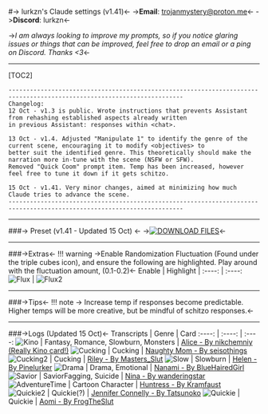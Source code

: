 #-> lurkzn's Claude settings (v1.41)<-
->**Email**: trojanmystery@proton.me<-
->**Discord**: lurkzn<-

->*I am always looking to improve my prompts, so if you notice glaring issues or things that can be improved, 
feel free to drop an email or a ping on Discord. Thanks <3*<-
***
[TOC2]
```
-----------------------------------------------------------------------------------------------------------------------
Changelog:
12 Oct - v1.3 is public. Wrote instructions that prevents Assistant from rehashing established aspects already written 
in previous Assistant: responses within <chat>.

13 Oct - v1.4. Adjusted "Manipulate 1" to identify the genre of the current scene, encouraging it to modify <objectives> to 
better suit the identified genre. This theoretically should make the narration more in-tune with the scene (NSFW or SFW).
Removed "Quick Coom" prompt item. Temp has been increased, however feel free to tune it down if it gets schitzo.

15 Oct - v1.41. Very minor changes, aimed at minimizing how much Claude tries to advance the scene.
-----------------------------------------------------------------------------------------------------------------------
```
***
###-> Preset (v1.41 - Updated 15 Oct) <-
->[![DOWNLOAD FILES](https://files.catbox.moe/o23tum.png)](https://files.catbox.moe/dq5h27.zip)<-
***
###->Extras<-
!!! warning
	->Enable Randomization Fluctuation (Found under the triple cubes icon), and ensure the following are highlighted. Play around with the fluctuation amount, (0.1-0.2)<-
Enable | Highlight |
:----: | :----:
![Flux](https://i.imgur.com/ApbmZPZ.png) | ![Flux2](https://i.imgur.com/OwFFNw4.png)

***
###->Tips<-
!!! note 
	-> Increase temp if responses become predictable. Higher temps will be more creative, but be mindful of schitzo responses.<- 
***
###->Logs (Updated 15 Oct)<-
Transcripts | Genre | Card
:----: | :----: | :----:
![Kino](https://i.imgur.com/3rFqx5u.jpg) | Fantasy, Romance, Slowburn, Monsters | [Alice - By nikchemniy (Really Kino card!)](https://chub.ai/characters/nikchemniy/alice-f1332e80)
![Cucking](https://i.imgur.com/i7ctmjy.jpg)   | Cucking | [Naughty Mom - By seisothings](https://www.chub.ai/characters/onlyseisothings/naughty-mom-297a99d7)
![Cucking2](https://i.imgur.com/zb672UD.png) | Cucking | [Riley - By Masters_Slut](https://chub.ai/characters/Masters_Slut/riley-c9460e37)
![Slow](https://i.imgur.com/2tJrSWV.png)   | Slowburn | [Helen - By Pinelurker](https://www.chub.ai/characters/lurkinginpines/helen-1212575b)
![Drama](https://i.imgur.com/yR7FJHE.png) | Drama, Emotional | [Nanami - By BlueHairedGirl](https://www.chub.ai/characters/LoveBlueHairedGirl/nanami-60e61b4a)
![Savior](https://i.imgur.com/YL2UfEO.png) | SaviorFagging, Suicide | [Nina - By wanderingstar](https://chub.ai/characters/wanderingstar/nina-795f6cc1)
![AdventureTime](https://i.imgur.com/D5CmiUA.png) | Cartoon Character | [Huntress - By Kramfaust](https://www.chub.ai/characters/Unreal_999/huntress-wizard-5d561c6b)
![Quickie2](https://i.imgur.com/A1Yk0YB.png) | Quickie(?) | [Jennifer Connelly - By Tatsunoko](https://chub.ai/characters/tatsunoko/jennifer-connelly-df6dfbcb)
![Quickie](https://i.imgur.com/S136LA9.png) | Quickie | [Aomi - By FrogTheSlut](https://chub.ai/characters/FrogTheSlut/aomi-98c22802)